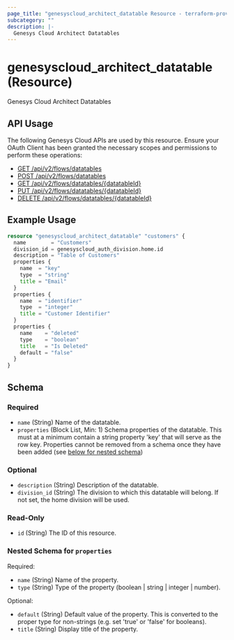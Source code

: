 ```yaml
---
page_title: "genesyscloud_architect_datatable Resource - terraform-provider-genesyscloud"
subcategory: ""
description: |-
  Genesys Cloud Architect Datatables
---
```

# genesyscloud_architect_datatable (Resource)

Genesys Cloud Architect Datatables

## API Usage
The following Genesys Cloud APIs are used by this resource. Ensure your OAuth Client has been granted the necessary scopes and permissions to perform these operations:

* [GET /api/v2/flows/datatables](https://developer.mypurecloud.com/api/rest/v2/architect/#get-api-v2-flows-datatables)
* [POST /api/v2/flows/datatables](https://developer.mypurecloud.com/api/rest/v2/architect/#post-api-v2-flows-datatables)
* [GET /api/v2/flows/datatables/{datatableId}](https://developer.mypurecloud.com/api/rest/v2/architect/#get-api-v2-flows-datatables--datatableId-)
* [PUT /api/v2/flows/datatables/{datatableId}](https://developer.mypurecloud.com/api/rest/v2/architect/#put-api-v2-flows-datatables--datatableId-)
* [DELETE /api/v2/flows/datatables/{datatableId}](https://developer.mypurecloud.com/api/rest/v2/architect/#delete-api-v2-flows-datatables--datatableId-)

## Example Usage

```terraform
resource "genesyscloud_architect_datatable" "customers" {
  name        = "Customers"
  division_id = genesyscloud_auth_division.home.id
  description = "Table of Customers"
  properties {
    name  = "key"
    type  = "string"
    title = "Email"
  }
  properties {
    name  = "identifier"
    type  = "integer"
    title = "Customer Identifier"
  }
  properties {
    name    = "deleted"
    type    = "boolean"
    title   = "Is Deleted"
    default = "false"
  }
}
```

<!-- schema generated by tfplugindocs -->
## Schema

### Required

- `name` (String) Name of the datatable.
- `properties` (Block List, Min: 1) Schema properties of the datatable. This must at a minimum contain a string property 'key' that will serve as the row key. Properties cannot be removed from a schema once they have been added (see [below for nested schema](#nestedblock--properties))

### Optional

- `description` (String) Description of the datatable.
- `division_id` (String) The division to which this datatable will belong. If not set, the home division will be used.

### Read-Only

- `id` (String) The ID of this resource.

<a id="nestedblock--properties"></a>
### Nested Schema for `properties`

Required:

- `name` (String) Name of the property.
- `type` (String) Type of the property (boolean | string | integer | number).

Optional:

- `default` (String) Default value of the property. This is converted to the proper type for non-strings (e.g. set 'true' or 'false' for booleans).
- `title` (String) Display title of the property.

